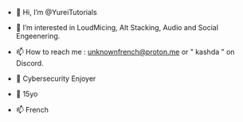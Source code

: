 - 👋 Hi, I’m @YureiTutorials
- 👀 I’m interested in LoudMicing, Alt Stacking, Audio and Social Engeenering.
- 📫 How to reach me : unknownfrench@proton.me or " kashda " on Discord.

- 👋 Cybersecurity Enjoyer
- 👀 15yo
- 📫 French
